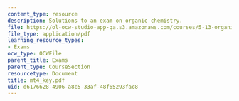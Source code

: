```yaml
---
content_type: resource
description: Solutions to an exam on organic chemistry.
file: https://ol-ocw-studio-app-qa.s3.amazonaws.com/courses/5-13-organic-chemistry-ii-fall-2003/d61766284906a8c533af48f65293fac8_mt4_key.pdf
file_type: application/pdf
learning_resource_types:
- Exams
ocw_type: OCWFile
parent_title: Exams
parent_type: CourseSection
resourcetype: Document
title: mt4_key.pdf
uid: d6176628-4906-a8c5-33af-48f65293fac8
---
```

